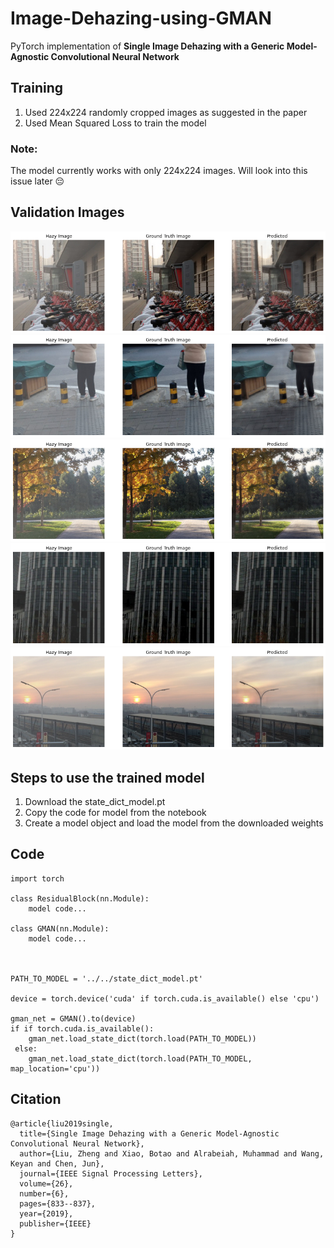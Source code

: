 # Image-Dehazing-using-GMAN
PyTorch implementation of <b>Single Image Dehazing with a Generic Model-Agnostic Convolutional Neural Network</b>


<h2>Training</h2>
<ol>
   <li>Used 224x224 randomly cropped images as suggested in the paper </li>
   <li>Used Mean Squared Loss to train the model</li>
</ol>

<h3>Note:</h3>
<p>The model currently works with only 224x224 images. Will look into this issue later 😔</p>


<h2>Validation Images</h2>

<img src="demo_1.png"/>
<img src="demo_2.png"/>
<img src="demo_3.png"/>
<img src="demo_4.png"/>
<img src="demo_5.png"/>


<h2> Steps to use the trained model </h2>
<ol>
   <li>Download the state_dict_model.pt </li>
   <li>Copy the code for model from the notebook </li>
   <li>Create a model object and load the model from the downloaded weights</li>
</ol>

<h2>Code</h2>

```
import torch

class ResidualBlock(nn.Module):
    model code...

class GMAN(nn.Module):
    model code...
    


PATH_TO_MODEL = '../../state_dict_model.pt'
    
device = torch.device('cuda' if torch.cuda.is_available() else 'cpu')

gman_net = GMAN().to(device)
if if torch.cuda.is_available():
    gman_net.load_state_dict(torch.load(PATH_TO_MODEL))
 else:
    gman_net.load_state_dict(torch.load(PATH_TO_MODEL, map_location='cpu'))
```



<h2>Citation</h2>

```
@article{liu2019single,
  title={Single Image Dehazing with a Generic Model-Agnostic Convolutional Neural Network},
  author={Liu, Zheng and Xiao, Botao and Alrabeiah, Muhammad and Wang, Keyan and Chen, Jun},
  journal={IEEE Signal Processing Letters},
  volume={26},
  number={6},
  pages={833--837},
  year={2019},
  publisher={IEEE}
}
```
